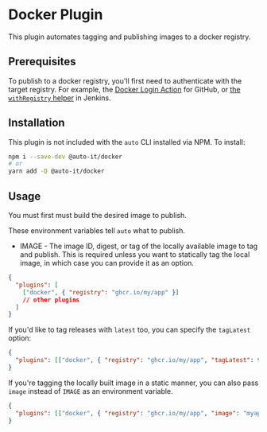# Docker Plugin

This plugin automates tagging and publishing images to a docker registry.

## Prerequisites

To publish to a docker registry, you'll first need to authenticate with the target registry. For example, the [Docker Login Action](https://github.com/docker/login-action) for GitHub, or [the `withRegistry` helper](https://www.jenkins.io/doc/book/pipeline/docker/#custom-registry) in Jenkins.

## Installation

This plugin is not included with the `auto` CLI installed via NPM. To install:

```bash
npm i --save-dev @auto-it/docker
# or
yarn add -D @auto-it/docker
```

## Usage

You must first must build the desired image to publish.

These environment variables tell `auto` what to publish.

- IMAGE - The image ID, digest, or tag of the locally available image to tag and publish. This is required unless you want to statically tag the local image, in which case you can provide it as an option.

```json
{
  "plugins": [
    ["docker", { "registry": "ghcr.io/my/app" }]
    // other plugins
  ]
}
```

If you'd like to tag releases with `latest` too, you can specify the `tagLatest` option:

```json
{
  "plugins": [["docker", { "registry": "ghcr.io/my/app", "tagLatest": true }]]
}
```

If you're tagging the locally built image in a static manner, you can also pass `image` instead of `IMAGE` as an environment variable.

```json
{
  "plugins": [["docker", { "registry": "ghcr.io/my/app", "image": "myapp" }]]
}
```
